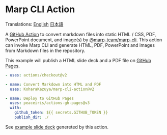 # Marp CLI Action

Translations: [English](./README.md) [日本語](./README.ja.md)

A [GitHub Action](https://docs.github.com/actions) to convert markdown files into static HTML / CSS, PDF, PowerPoint document, and image(s) by [@marp-team/marp-cli](https://github.com/marp-team/marp-cli).
This action can invoke Marp CLI and generate HTML, PDF, PowerPoint and images from Markdown files in the repository.

This example will publish a HTML slide deck and a PDF file on [GitHub Pages](https://docs.github.com/pages).

```yaml
- uses: actions/checkout@v2

- name: Convert Markdown into HTML and PDF
  uses: KoharaKazuya/marp-cli-action@v2

- name: Deploy to GitHub Pages
  uses: peaceiris/actions-gh-pages@v3
  with:
    github_token: ${{ secrets.GITHUB_TOKEN }}
    publish_dir: ./
```

See [example slide deck](https://koharakazuya.github.io/marp-cli-action/en/about-marp-cli-action.html) genereted by this action.
